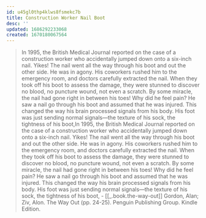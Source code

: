 ```yaml
---
id: u45gl0thp4klws8fsmekc7b
title: Construction Worker Nail Boot
desc: ''
updated: 1686292233068
created: 1670180067564
---
```


> In 1995, the British Medical Journal reported on the case of a construction worker who accidentally jumped down onto a six-inch nail. Yikes! The nail went all the way through his boot and out the other side. He was in agony. His coworkers rushed him to the emergency room, and doctors carefully extracted the nail. When they took off his boot to assess the damage, they were stunned to discover no blood, no puncture wound, not even a scratch. By some miracle, the nail had gone right in between his toes! Why did he feel pain? He saw a nail go through his boot and assumed that he was injured. This changed the way his brain processed signals from his body. His foot was just sending normal signals—the texture of his sock, the tightness of his boot,In 1995, the British Medical Journal reported on the case of a construction worker who accidentally jumped down onto a six-inch nail. Yikes! The nail went all the way through his boot and out the other side. He was in agony. His coworkers rushed him to the emergency room, and doctors carefully extracted the nail. When they took off his boot to assess the damage, they were stunned to discover no blood, no puncture wound, not even a scratch. By some miracle, the nail had gone right in between his toes! Why did he feel pain? He saw a nail go through his boot and assumed that he was injured. This changed the way his brain processed signals from his body. His foot was just sending normal signals—the texture of his sock, the tightness of his boot, - [[_.book.the-way-out]] Gordon, Alan; Ziv, Alon. The Way Out (pp. 24-25). Penguin Publishing Group. Kindle Edition. 

